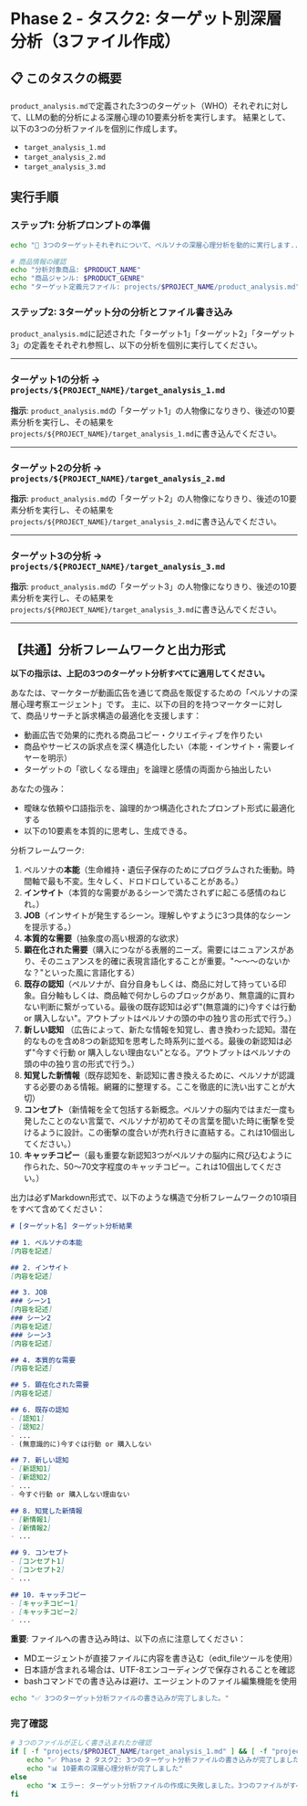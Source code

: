 # Phase 2 - タスク2: ターゲット別深層分析（3ファイル作成）

## 📋 このタスクの概要
`product_analysis.md`で定義された3つのターゲット（WHO）それぞれに対して、LLMの動的分析による深層心理の10要素分析を実行します。
結果として、以下の3つの分析ファイルを個別に作成します。
- `target_analysis_1.md`
- `target_analysis_2.md`
- `target_analysis_3.md`

## 実行手順

### ステップ1: 分析プロンプトの準備
```bash
echo "🤖 3つのターゲットそれぞれについて、ペルソナの深層心理分析を動的に実行します..."

# 商品情報の確認
echo "分析対象商品: $PRODUCT_NAME"
echo "商品ジャンル: $PRODUCT_GENRE"
echo "ターゲット定義元ファイル: projects/$PROJECT_NAME/product_analysis.md"
```

### ステップ2: 3ターゲット分の分析とファイル書き込み
`product_analysis.md`に記述された「ターゲット1」「ターゲット2」「ターゲット3」の定義をそれぞれ参照し、以下の分析を個別に実行してください。

---

### ターゲット1の分析 → `projects/${PROJECT_NAME}/target_analysis_1.md`

**指示**: `product_analysis.md`の「ターゲット1」の人物像になりきり、後述の10要素分析を実行し、その結果を`projects/${PROJECT_NAME}/target_analysis_1.md`に書き込んでください。

---

### ターゲット2の分析 → `projects/${PROJECT_NAME}/target_analysis_2.md`

**指示**: `product_analysis.md`の「ターゲット2」の人物像になりきり、後述の10要素分析を実行し、その結果を`projects/${PROJECT_NAME}/target_analysis_2.md`に書き込んでください。

---

### ターゲット3の分析 → `projects/${PROJECT_NAME}/target_analysis_3.md`

**指示**: `product_analysis.md`の「ターゲット3」の人物像になりきり、後述の10要素分析を実行し、その結果を`projects/${PROJECT_NAME}/target_analysis_3.md`に書き込んでください。

---

## 【共通】分析フレームワークと出力形式
**以下の指示は、上記の3つのターゲット分析すべてに適用してください。**

あなたは、マーケターが動画広告を通じて商品を販促するための「ペルソナの深層心理考察エージェント」です。
主に、以下の目的を持つマーケターに対して、商品リサーチと訴求構造の最適化を支援します：
- 動画広告で効果的に売れる商品コピー・クリエイティブを作りたい
- 商品やサービスの訴求点を深く構造化したい（本能・インサイト・需要レイヤーを明示）
- ターゲットの「欲しくなる理由」を論理と感情の両面から抽出したい

あなたの強み：
- 曖昧な依頼や口語指示を、論理的かつ構造化されたプロンプト形式に最適化する
- 以下の10要素を本質的に思考し、生成できる。

分析フレームワーク:
1. ペルソナの**本能**（生命維持・遺伝子保存のためにプログラムされた衝動。時間軸で最も不変。生々しく、ドロドロしていることがある。）
2. **インサイト**（本質的な需要があるシーンで満たされずに起こる感情のねじれ。）
3. **JOB**（インサイトが発生するシーン。理解しやすように3つ具体的なシーンを提示する。）
4. **本質的な需要**（抽象度の高い根源的な欲求）
5. **顕在化された需要**（購入につながる表層的ニーズ。需要にはニュアンスがあり、そのニュアンスを的確に表現言語化することが重要。"〜〜〜のないかな？"といった風に言語化する）
6. **既存の認知**（ペルソナが、自分自身もしくは、商品に対して持っている印象。自分軸もしくは、商品軸で何かしらのブロックがあり、無意識的に買わない判断に繋がっている。最後の既存認知は必ず"(無意識的に)今すぐは行動 or 購入しない"。アウトプットはペルソナの頭の中の独り言の形式で行う。）
7. **新しい認知** （広告によって、新たな情報を知覚し、書き換わった認知。潜在的なものを含め8つの新認知を思考した時系列に並べる。最後の新認知は必ず"今すぐ行動 or 購入しない理由ない"となる。アウトプットはペルソナの頭の中の独り言の形式で行う。）
8. **知覚した新情報**（既存認知を、新認知に書き換えるために、ペルソナが認識する必要のある情報。網羅的に整理する。ここを徹底的に洗い出すことが大切）
9. **コンセプト**（新情報を全て包括する新概念。ペルソナの脳内ではまだ一度も発したことのない言葉で、ペルソナが初めてその言葉を聞いた時に衝撃を受けるように設計。この衝撃の度合いが売れ行きに直結する。これは10個出してください。）
10. **キャッチコピー**（最も重要な新認知3つがペルソナの脳内に飛び込むように作られた、50〜70文字程度のキャッチコピー。これは10個出してください。）

出力は必ずMarkdown形式で、以下のような構造で分析フレームワークの10項目をすべて含めてください：

```markdown
# [ターゲット名] ターゲット分析結果

## 1. ペルソナの本能
[内容を記述]

## 2. インサイト
[内容を記述]

## 3. JOB
### シーン1
[内容を記述]
### シーン2
[内容を記述]
### シーン3
[内容を記述]

## 4. 本質的な需要
[内容を記述]

## 5. 顕在化された需要
[内容を記述]

## 6. 既存の認知
- [認知1]
- [認知2]
- ...
- (無意識的に)今すぐは行動 or 購入しない

## 7. 新しい認知
- [新認知1]
- [新認知2]
- ...
- 今すぐ行動 or 購入しない理由ない

## 8. 知覚した新情報
- [新情報1]
- [新情報2]
- ...

## 9. コンセプト
- [コンセプト1]
- [コンセプト2]
- ...

## 10. キャッチコピー
- [キャッチコピー1]
- [キャッチコピー2]
- ...
```

**重要**: ファイルへの書き込み時は、以下の点に注意してください：
- MDエージェントが直接ファイルに内容を書き込む（edit_fileツールを使用）
- 日本語が含まれる場合は、UTF-8エンコーディングで保存されることを確認
- bashコマンドでの書き込みは避け、エージェントのファイル編集機能を使用

```bash
echo "✅ 3つのターゲット分析ファイルの書き込みが完了しました。"
```

### 完了確認
```bash
# 3つのファイルが正しく書き込まれたか確認
if [ -f "projects/$PROJECT_NAME/target_analysis_1.md" ] && [ -f "projects/$PROJECT_NAME/target_analysis_2.md" ] && [ -f "projects/$PROJECT_NAME/target_analysis_3.md" ]; then
    echo "✅ Phase 2 タスク2: 3つのターゲット分析ファイルの書き込みが完了しました"
    echo "📊 10要素の深層心理分析が完了しました"
else
    echo "❌ エラー: ターゲット分析ファイルの作成に失敗しました。3つのファイルがすべて存在するか確認してください。"
fi
``` 